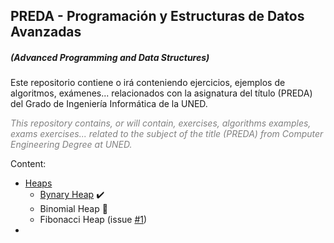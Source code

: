 ## PREDA - Programación y Estructuras de Datos Avanzadas
##### _(Advanced Programming and Data Structures_)

Este repositorio contiene o irá conteniendo ejercicios, ejemplos de algoritmos, exámenes... relacionados con la 
asignatura del título (PREDA) del Grado de Ingeniería Informática de la UNED.

<span style="color: grey">_This repository contains, or will contain, exercises, algorithms examples, exams exercises... 
related to the subject of the title (PREDA) from Computer Engineering Degree at UNED._</span>

Content:
+ [Heaps](https://github.com/balath/PREDA/blob/master/src/iterfaces/Heap.java)
    + [Bynary Heap](https://github.com/balath/PREDA/tree/master/src/implementations/heaps) :heavy_check_mark:
    + Binomial Heap :construction:
    + Fibonacci Heap (issue [#1](https://github.com/balath/PREDA/issues/1))
+ 


